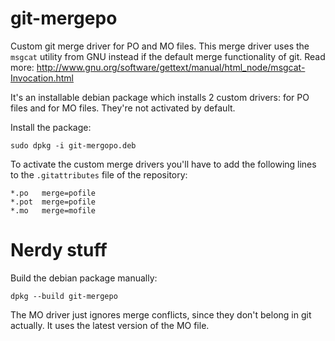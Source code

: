 git-mergepo
===========
Custom git merge driver for PO and MO files.  This merge driver uses the `msgcat` utility from GNU instead if the default merge functionality of git.  Read more: http://www.gnu.org/software/gettext/manual/html_node/msgcat-Invocation.html

It's an installable debian package which installs 2 custom drivers: for PO files and for MO files.  They're not activated by default.

Install the package:
```
sudo dpkg -i git-mergopo.deb
```

To activate the custom merge drivers you'll have to add the following lines to the `.gitattributes` file of the repository:
```
*.po   merge=pofile
*.pot  merge=pofile
*.mo   merge=mofile
```

Nerdy stuff
===========
Build the debian package manually:
```
dpkg --build git-mergepo
```

The MO driver just ignores merge conflicts, since they don't belong in git actually. It uses the latest version of the MO file.

